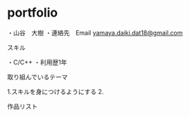 # portfolio
・山谷　大樹
・連絡先　Email yamaya.daiki.dat18@gmail.com

スキル

・C/C++
  ・利用歴1年
  
 取り組んでいるテーマ
 
  1.スキルを身につけるようにする
  2.
  
作品リスト
  
